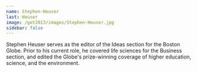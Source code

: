```yaml
---
name: Stephen-Heuser
last: Heuser
image: /get2013/images/Stephen-Heuser.jpg
sidebar: false
---
```


Stephen Heuser serves as the editor of the Ideas section for the Boston Globe. Prior to his current role, he covered life sciences for the Business section, and edited the Globe's prize-winning coverage of higher education, science, and the environment.

